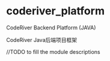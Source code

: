 # coderiver_platform
CodeRiver Backend Platform (JAVA)  

CodeRiver Java后端项目框架

//TODO to fill the module descriptions